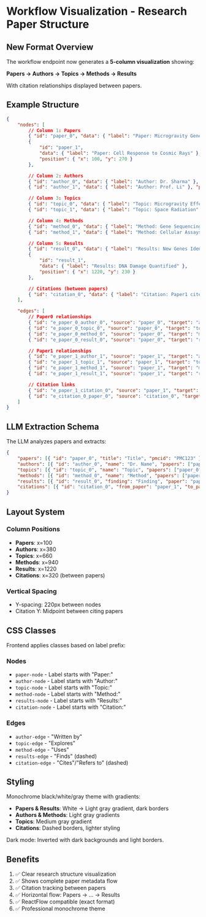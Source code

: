 # Workflow Visualization - Research Paper Structure

## New Format Overview

The workflow endpoint now generates a **5-column visualization** showing:

**Papers → Authors → Topics → Methods → Results**

With citation relationships displayed between papers.

## Example Structure

```json
{
    "nodes": [
        // Column 1: Papers
        { "id": "paper_0", "data": { "label": "Paper: Microgravity Gene Studies" }, "position": { "x": 100, "y": 50 } },
        {
            "id": "paper_1",
            "data": { "label": "Paper: Cell Response to Cosmic Rays" },
            "position": { "x": 100, "y": 270 }
        },

        // Column 2: Authors
        { "id": "author_0", "data": { "label": "Author: Dr. Sharma" }, "position": { "x": 380, "y": 40 } },
        { "id": "author_1", "data": { "label": "Author: Prof. Li" }, "position": { "x": 380, "y": 260 } },

        // Column 3: Topics
        { "id": "topic_0", "data": { "label": "Topic: Microgravity Effects" }, "position": { "x": 660, "y": 60 } },
        { "id": "topic_1", "data": { "label": "Topic: Space Radiation" }, "position": { "x": 660, "y": 240 } },

        // Column 4: Methods
        { "id": "method_0", "data": { "label": "Method: Gene Sequencing" }, "position": { "x": 940, "y": 40 } },
        { "id": "method_1", "data": { "label": "Method: Cellular Assays" }, "position": { "x": 940, "y": 260 } },

        // Column 5: Results
        { "id": "result_0", "data": { "label": "Results: New Genes Identified" }, "position": { "x": 1220, "y": 50 } },
        {
            "id": "result_1",
            "data": { "label": "Results: DNA Damage Quantified" },
            "position": { "x": 1220, "y": 230 }
        },

        // Citations (between papers)
        { "id": "citation_0", "data": { "label": "Citation: Paper1 cites Paper0" }, "position": { "x": 320, "y": 160 } }
    ],

    "edges": [
        // Paper0 relationships
        { "id": "e_paper_0_author_0", "source": "paper_0", "target": "author_0", "label": "Written by" },
        { "id": "e_paper_0_topic_0", "source": "paper_0", "target": "topic_0", "label": "Explores" },
        { "id": "e_paper_0_method_0", "source": "paper_0", "target": "method_0", "label": "Uses" },
        { "id": "e_paper_0_result_0", "source": "paper_0", "target": "result_0", "label": "Finds" },

        // Paper1 relationships
        { "id": "e_paper_1_author_1", "source": "paper_1", "target": "author_1", "label": "Written by" },
        { "id": "e_paper_1_topic_1", "source": "paper_1", "target": "topic_1", "label": "Explores" },
        { "id": "e_paper_1_method_1", "source": "paper_1", "target": "method_1", "label": "Uses" },
        { "id": "e_paper_1_result_1", "source": "paper_1", "target": "result_1", "label": "Finds" },

        // Citation links
        { "id": "e_paper_1_citation_0", "source": "paper_1", "target": "citation_0", "label": "Cites" },
        { "id": "e_citation_0_paper_0", "source": "citation_0", "target": "paper_0", "label": "Refers to" }
    ]
}
```

## LLM Extraction Schema

The LLM analyzes papers and extracts:

```json
{
    "papers": [{ "id": "paper_0", "title": "Title", "pmcid": "PMC123" }],
    "authors": [{ "id": "author_0", "name": "Dr. Name", "papers": ["paper_0"] }],
    "topics": [{ "id": "topic_0", "name": "Topic", "papers": ["paper_0"] }],
    "methods": [{ "id": "method_0", "name": "Method", "papers": ["paper_0"] }],
    "results": [{ "id": "result_0", "finding": "Finding", "paper": "paper_0" }],
    "citations": [{ "id": "citation_0", "from_paper": "paper_1", "to_paper": "paper_0", "context": "How cited" }]
}
```

## Layout System

### Column Positions

-   **Papers**: x=100
-   **Authors**: x=380
-   **Topics**: x=660
-   **Methods**: x=940
-   **Results**: x=1220
-   **Citations**: x=320 (between papers)

### Vertical Spacing

-   Y-spacing: 220px between nodes
-   Citation Y: Midpoint between citing papers

## CSS Classes

Frontend applies classes based on label prefix:

### Nodes

-   `paper-node` - Label starts with "Paper:"
-   `author-node` - Label starts with "Author:"
-   `topic-node` - Label starts with "Topic:"
-   `method-node` - Label starts with "Method:"
-   `results-node` - Label starts with "Results:"
-   `citation-node` - Label starts with "Citation:"

### Edges

-   `author-edge` - "Written by"
-   `topic-edge` - "Explores"
-   `method-edge` - "Uses"
-   `results-edge` - "Finds" (dashed)
-   `citation-edge` - "Cites"/"Refers to" (dashed)

## Styling

Monochrome black/white/gray theme with gradients:

-   **Papers & Results**: White → Light gray gradient, dark borders
-   **Authors & Methods**: Light gray gradients
-   **Topics**: Medium gray gradient
-   **Citations**: Dashed borders, lighter styling

Dark mode: Inverted with dark backgrounds and light borders.

## Benefits

1. ✅ Clear research structure visualization
2. ✅ Shows complete paper metadata flow
3. ✅ Citation tracking between papers
4. ✅ Horizontal flow: Papers → ... → Results
5. ✅ ReactFlow compatible (exact format)
6. ✅ Professional monochrome theme
